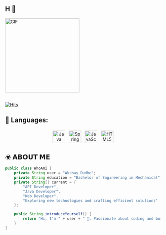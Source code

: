 <!--
## Hi there 👋
**InfinitePings/InfinitePings** is a ✨ _special_ ✨ repository because its `README.md` (this file) appears on your GitHub profile.

Here are some ideas to get you started:

- 🔭 I’m currently working on Web Minds IT Solution
- 🌱 I’m currently learning WordPress
- 👯 I’m looking to collaborate on Web Development Projects.
- 📫 How to reach me: akshaydudhe943@gmail.com
-->

## H 👋

<div align="left">
<img height="240" width="240" alt="GIF" align="center" src="https://c.tenor.com/OMDSFr1PLZcAAAAS/dogix-cheems.gif">
</div>
<br>

[![Hits](https://hits.sh/github.com/akshay-dudhe.svg?style=for-the-badge&label=Profile-Visitors&logo=bugatti)](https://hits.sh/github.com/akshay-dudhe.svg)
</br>

## 🧰 Languages:
<p align="center">
<img src="https://img.shields.io/badge/Java-007396?style=for-the-badge&logo=java&logoColor=white" alt="Java" height="40" style="vertical-align:top; margin:4px">
<img src="https://img.shields.io/badge/Spring_Boot-6DB33F?style=for-the-badge&logo=spring-boot&logoColor=white" alt="Spring Boot" height="40" style="vertical-align:top; margin:4px">
<img src="https://img.shields.io/badge/JavaScript-323330?style=for-the-badge&logo=javascript&logoColor=F7DF1E" alt="JavaScript" height="40" style="vertical-align:top; margin:4px">
<img src="https://img.shields.io/badge/HTML5-E34F26?style=for-the-badge&logo=html5&logoColor=white" alt="HTML5" height="40" style="vertical-align:top; margin:4px">
</p>

## ☣ 𝗔𝗕𝗢𝗨𝗧 𝗠𝗘
```java
public class WhoAmI {
    private String user = "Akshay Dudhe";
    private String education = "Bachelor of Engineering in Mechanical";
    private String[] current = {
        "API Developer",
        "Java Developer",
        "Web Developer",
        "Exploring new technologies and crafting efficient solutions"
    };

    public String introduceYourself() {
        return "Hi, I'm " + user + " 🚀. Passionate about coding and building impactful applications!";
    }
}
